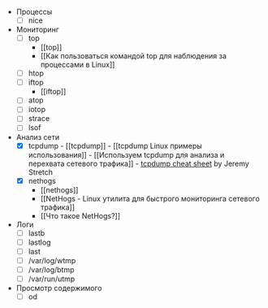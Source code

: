 - Процессы
	- [ ] nice
- Мониторинг 
	- [ ] top
		- [[top]]
		- [[Как пользоваться командой top для наблюдения за процессами в Linux]]
	- [ ] htop
	- [ ] iftop
		- [[iftop]]
	- [ ] atop
	- [ ] iotop
	- [ ] strace
	- [ ] lsof
-  Анализ сети
	- [x] tcpdump
			- [[tcpdump]]
			- [[tcpdump Linux примеры использования]]
			- [[Используем tcpdump для анализа и перехвата сетевого трафика]]
			- [tcpdump cheat sheet](https://packetlife.net/media/library/12/tcpdump.pdf) by Jeremy Stretch
	- [x] nethogs 
		- [[nethogs]]
		- [[NetHogs - Linux утилита для быстрого мониторинга сетевого трафика]]
		- [[Что такое NetHogs?]]
- Логи
	- [ ] lastb
	- [ ] lastlog
	- [ ] last
	- [ ] /var/log/wtmp
	- [ ] /var/log/btmp
	- [ ] /var/run/utmp
- Просмотр содержимого
	- [ ] od